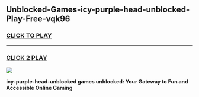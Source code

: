 
## Unblocked-Games-icy-purple-head-unblocked-Play-Free-vqk96
<h3>
<a href="https://premium76.site?title=icy-purple-head-unblocked&ref=12A">CLICK TO PLAY</a></h3>
<hr>

<h3>
<a href="https://premium76.site?title=icy-purple-head-unblocked&ref=12A">CLICK 2 PLAY</a>
  
</h3>

<a href="https://premium76.site?title=icy-purple-head-unblocked&ref=12A"><img src="https://clearcache.store/games.png"></a>


**icy-purple-head-unblocked games unblocked: Your Gateway to Fun and Accessible Online Gaming**
